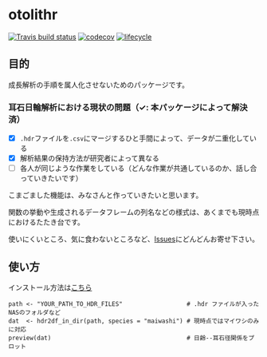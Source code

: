 # otolithr
[![Travis build status](https://travis-ci.com/akikirinrin/otolithr.svg?branch=master)](https://travis-ci.com/akikirinrin/otolithr)
[![codecov](https://codecov.io/gh/akikirinrin/otolithr/branch/master/graph/badge.svg)](https://codecov.io/gh/akikirinrin/otolithr)
[![lifecycle](https://img.shields.io/badge/lifecycle-experimental-orange.svg)](https://www.tidyverse.org/lifecycle/#experimental)

## 目的
成長解析の手順を属人化させないためのパッケージです。

### 耳石日輪解析における現状の問題（✓: 本パッケージによって解決済）
- [X] `.hdr`ファイルを`.csv`にマージするひと手間によって、データが二重化している
- [X] 解析結果の保持方法が研究者によって異なる
- [ ] 各人が同じような作業をしている（どんな作業が共通しているのか、話し合っていきたいです）

こまごました機能は、みなさんと作っていきたいと思います。

関数の挙動や生成されるデータフレームの列名などの様式は、あくまでも現時点におけるたたき台です。

使いにくいところ、気に食わないところなど、[Issues](https://github.com/akikirinrin/otolithr/issues)にどんどんお寄せ下さい。

## 使い方
インストール方法は[こちら](https://github.com/akikirinrin/otolithr/wiki/インストール方法)

```
path <- "YOUR_PATH_TO_HDR_FILES"                  # .hdr ファイルが入ったNASのフォルダなど
dat  <- hdr2df_in_dir(path, species = "maiwashi") # 現時点ではマイワシのみに対応
preview(dat)                                      # 日齢--耳石径関係をプロット
```
